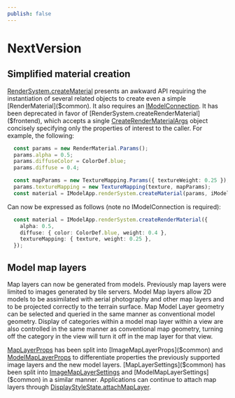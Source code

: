 ```yaml
---
publish: false
---
```

# NextVersion

## Simplified material creation

[RenderSystem.createMaterial]($frontend) presents an awkward API requiring the instantiation of several related objects to create even a simple [RenderMaterial]($common). It also requires an [IModelConnection]($frontend). It has been deprecated in favor of [RenderSystem.createRenderMaterial]($frontend), which accepts a single [CreateRenderMaterialArgs]($frontend) object concisely specifying only the properties of interest to the caller. For example, the following:

```ts
  const params = new RenderMaterial.Params();
  params.alpha = 0.5;
  params.diffuseColor = ColorDef.blue;
  params.diffuse = 0.4;

  const mapParams = new TextureMapping.Params({ textureWeight: 0.25 });
  params.textureMapping = new TextureMapping(texture, mapParams);
  const material = IModelApp.renderSystem.createMaterial(params, iModel);
```

Can now be expressed as follows (note no IModelConnection is required):

```ts
  const material = IModelApp.renderSystem.createRenderMaterial({
    alpha: 0.5,
    diffuse: { color: ColorDef.blue, weight: 0.4 },
    textureMapping: { texture, weight: 0.25 },
  });
```
## Model map layers

  Map layers can now be generated from models.  Previously map layers were limited to images generated by tile servers.  Model Map layers  allow 2D models to be assimilated with aerial photography and other map layers and to be projected correctly to the terrain surface.  Map Model Layer geometry can be selected and queried in the same manner as conventional model geometry.  Display of categories within a model map layer within a view are also controlled in the same manner as conventional map geometry, turning off the category in the view will turn it off in the map layer for that view.

  [MapLayerProps]($common) has been split into [ImageMapLayerProps]($common) and [ModelMapLayerProps]($common) to differentiate properties the previously supported image layers and the new model layers. [MapLayerSettings]($common) has been split into [ImageMapLayerSettings]($common) and [ModelMapLayerSettings]($common) in a similar manner.  Applications can continue to attach map layers through [DisplayStyleState.attachMapLayer]($frontend).

